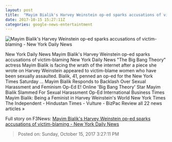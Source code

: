 ```yaml
---
layout: post
title:  "Mayim Bialik's Harvey Weinstein op-ed sparks accusations of victim-blaming - New York Daily News"
date: 2017-10-15 15:27:11Z
categories: google-news-entertaintment
---
```


![Mayim Bialik's Harvey Weinstein op-ed sparks accusations of victim-blaming - New York Daily News](http://assets.nydailynews.com/polopoly_fs/1.3564496.1508080676!/img/httpImage/image.jpg_gen/derivatives/landscape_1200/afp-8t9sv.jpg)

New York Daily News Mayim Bialik's Harvey Weinstein op-ed sparks accusations of victim-blaming New York Daily News "The Big Bang Theory" actress Mayim Bialik is facing the wrath of the internet after a piece she wrote on Harvey Weinstein appeared to victim-blame women who have been sexually assaulted. Bialik, 41, penned an op-ed for the New York Times Saturday ... Mayim Bialik Responds to Backlash Over Sexual Harassment and Feminism Op-Ed E! Online 'Big Bang Theory' Star Mayim Bialik Slammed For Sexual Harassment Op-Ed International Business Times Mayim Bialik: Being a Feminist in Harvey Weinstein's World New York Times The Independent - Hindustan Times - Vulture - BizPac Review all 22 news articles »


Full story on F3News: [Mayim Bialik's Harvey Weinstein op-ed sparks accusations of victim-blaming - New York Daily News](http://www.f3nws.com/n/AzvEdC)

> Posted on: Sunday, October 15, 2017 3:27:11 PM
